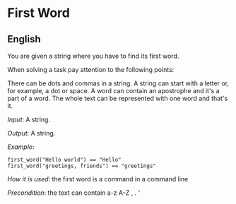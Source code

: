 # First Word
## English
You are given a string where you have to find its first word.

When solving a task pay attention to the following points:

There can be dots and commas in a string.
A string can start with a letter or, for example, a dot or space.
A word can contain an apostrophe and it's a part of a word.
The whole text can be represented with one word and that's it.

*Input*: A string.

*Output*: A string.

*Example*:
```
first_word("Hello world") == "Hello"
first_word("greetings, friends") == "greetings"
```
*How it is used*: the first word is a command in a command line

*Precondition*: the text can contain a-z A-Z , . '
